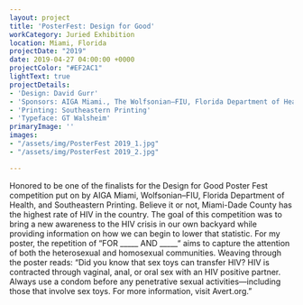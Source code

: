 ```yaml
---
layout: project
title: 'PosterFest: Design for Good'
workCategory: Juried Exhibition
location: Miami, Florida
projectDate: "2019"
date: 2019-04-27 04:00:00 +0000
projectColor: "#EF2AC1"
lightText: true
projectDetails:
- 'Design: David Gurr'
- 'Sponsors: AIGA Miami., The Wolfsonian–FIU, Florida Department of Health'
- 'Printing: Southeastern Printing'
- 'Typeface: GT Walsheim'
primaryImage: ''
images:
- "/assets/img/PosterFest 2019_1.jpg"
- "/assets/img/PosterFest 2019_2.jpg"

---
```

Honored to be one of the finalists for the Design for Good Poster Fest competition put on by AIGA Miami, Wolfsonian–FIU, Florida Department of Health, and Southeastern Printing. Believe it or not, Miami-Dade County has the highest rate of HIV in the country. The goal of this competition was to bring a new awareness to the HIV crisis in our own backyard while providing information on how we can begin to lower that statistic. For my poster, the repetition of “FOR _____ AND _____“ aims to capture the attention of both the heterosexual and homosexual communities. Weaving through the poster reads: “Did you know that sex toys can transfer HIV? HIV is contracted through vaginal, anal, or oral sex with an HIV positive partner. Always use a condom before any penetrative sexual activities—including those that involve sex toys. For more information, visit Avert.org.”